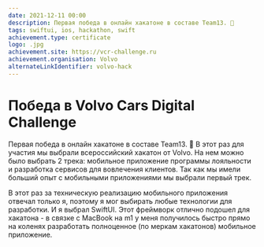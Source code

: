 ```yaml
---
date: 2021-12-11 00:00
description: Первая победа в онлайн хакатоне в составе Team13. 🥳
tags: swiftui, ios, hackathon, swift
achievement.type: certificate
logo: .jpg
achievement.site: https://vcr-challenge.ru
achievement.organisation: Volvo
alternateLinkIdentifier: volvo-hack
---
```

# Победа в Volvo Cars Digital Challenge 

Первая победа в онлайн хакатоне в составе Team13. 🥳 В этот раз для участия мы выбрали всероссийский хакатон от Volvo. На нем можно было выбрать 2 трека: мобильное приложение программы лояльности и  разработка сервисов для вовлечения клиентов. Так как мы имели больший опыт с мобильными приложениями мы выбрали первый трек.

В этот раз за техническую реализацию мобильного приложения отвечал только я, поэтому я мог выбирать любые технологии для разработки. И я выбрал SwiftUI. Этот фреймворк отлично подошел для хакатона - в связке с MacBook на m1 у меня получилось быстро прямо на коленях разработать полноценное (по меркам хакатонов) мобильное приложение.
